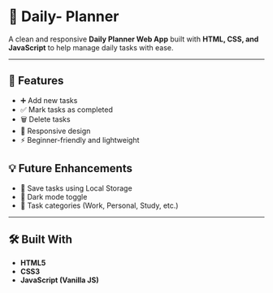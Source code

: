 # 📝 Daily- Planner

A clean and responsive **Daily Planner Web App** built with **HTML, CSS, and JavaScript** to help manage daily tasks with ease.

---

## 🚀 Features
- ➕ Add new tasks  
- ✅ Mark tasks as completed  
- 🗑️ Delete tasks  
- 📱 Responsive design   
- ⚡ Beginner-friendly and lightweight

## 💡 Future Enhancements
- 💾 Save tasks using Local Storage  
- 🌙 Dark mode toggle  
- 📂 Task categories (Work, Personal, Study, etc.)  

---

## 🛠️ Built With
- **HTML5**  
- **CSS3**  
- **JavaScript (Vanilla JS)**  
